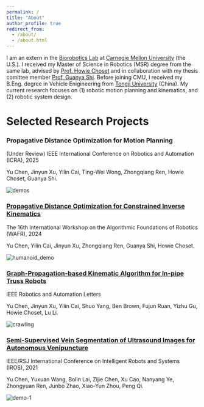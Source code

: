 ```yaml
---
permalink: /
title: "About"
author_profile: true
redirect_from: 
  - /about/
  - /about.html
---
```


I am an extern in the [Biorobotics Lab](https://biorobotics.org/) at [Carnegie Mellon University](https://www.ri.cmu.edu/) (the U.S.). I received my Master of Science in Robotics (MSR) degree from the same lab, advised by [Prof. Howie Choset](https://www.cs.cmu.edu/~choset/) and in collaboration with my thesis comittee member [Prof. Guanya Shi](https://www.gshi.me/). Before joining CMU, I received my B.Eng. degree in Vehicle Enigineering from [Tongji University](https://www.tongji.edu.cn/) (China). My current research focuses on (1) robotic motion planning and kinematics, and (2) robotic system design.

Selected Research Projects
======

### Propagative Distance Optimization for Motion Planning

(Under Review) IEEE International Conference on Robotics and Automation (ICRA), 2025

Yu Chen, Jinyun Xu, Yilin Cai, Ting-Wei Wong, Zhongqiang Ren, Howie Choset, Guanya Shi.

![demos](https://github.com/user-attachments/assets/90412f4d-acb0-4fe4-85a1-4c957c3ce980)

### [Propagative Distance Optimization for Constrained Inverse Kinematics](https://arxiv.org/abs/2406.11572)

The 16th International Workshop on the Algorithmic Foundations of Robotics (WAFR), 2024

Yu Chen, Yilin Cai, Jinyun Xu, Zhongqiang Ren, Guanya Shi, Howie Choset.

![humanoid_demo](https://github.com/user-attachments/assets/79fe4b0e-a22c-4418-8e6c-90157e39144a)

### [Graph-Propagation-based Kinematic Algorithm for In-pipe Truss Robots](https://ieeexplore.ieee.org/abstract/document/10494897)

IEEE Robotics and Automation Letters

Yu Chen, Jinyun Xu, Yilin Cai, Shuo Yang, Ben Brown, Fujun Ruan, Yizhu Gu, Howie Choset, Lu Li.

![crawling](https://github.com/user-attachments/assets/ba4dc368-7000-4306-8ea1-76d54030abb2)

### [Semi-Supervised Vein Segmentation of Ultrasound Images for Autonomous Venipuncture](https://ieeexplore.ieee.org/abstract/document/9636149)

IEEE/RSJ International Conference on Intelligent Robots and Systems (IROS), 2021

Yu Chen, Yuxuan Wang, Bolin Lai, Zijie Chen, Xu Cao, Nanyang Ye, Zhongyuan Ren, Junbo Zhao, Xiao-Yun Zhou, Peng Qi.

![demo-1](https://github.com/user-attachments/assets/78d58873-00c9-4195-a767-02d1fc396604)

